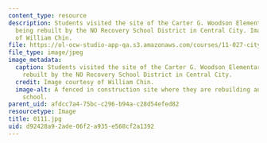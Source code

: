 ```yaml
---
content_type: resource
description: Students visited the site of the Carter G. Woodson Elementary School,
  being rebuilt by the NO Recovery School District in Central City. Image courtesy
  of William Chin.
file: https://ol-ocw-studio-app-qa.s3.amazonaws.com/courses/11-027-city-to-city-comparing-researching-and-writing-about-cities-new-orleans-spring-2011/d92428a92ade06f2a935e568cf2a1392_0111.jpg
file_type: image/jpeg
image_metadata:
  caption: Students visited the site of the Carter G. Woodson Elementary School, being
    rebuilt by the NO Recovery School District in Central City.
  credit: Image courtesy of William Chin.
  image-alt: A fenced in construction site where they are rebuilding an elementary
    school.
parent_uid: afdcc7a4-75bc-c296-b94a-c28d54efed82
resourcetype: Image
title: 0111.jpg
uid: d92428a9-2ade-06f2-a935-e568cf2a1392
---
```

